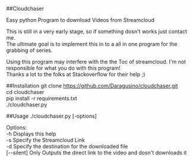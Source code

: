 ##Cloudchaser

Easy python Program to download Videos from Streamcloud  

This is still in a very early stage, so if something dosn't works just contact me.  
The ultimate goal is to implement this in to a all in one program for the grabbing of series.  


Using this program may interfere with the the Toc of streamcloud. I'm not responsible for what you do with this program!  
Thanks a lot to the folks at Stackoverflow for their help ;)  


##Installation
git clone https://github.com/Daragusino/cloudchaser.git  
cd cloudchaser  
pip install -r requirements.txt  
./cloudchaser.py  



##Usage
./cloudchaser.py [-options]   

Options:  
         -h Displays this help  
         -s Specify the Streamcloud Link  
         -d Specify the destination for the downloaded file  
         [--silent] Only Outputs the direct link to the video and dosn't downloads it  

